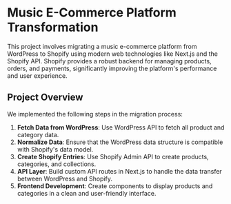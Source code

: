 # Music E-Commerce Platform Transformation

This project involves migrating a music e-commerce platform from WordPress to Shopify using modern web technologies like Next.js and the Shopify API. Shopify provides a robust backend for managing products, orders, and payments, significantly improving the platform's performance and user experience.

## Project Overview

We implemented the following steps in the migration process:

1. **Fetch Data from WordPress**: Use WordPress API to fetch all product and category data.
2. **Normalize Data**: Ensure that the WordPress data structure is compatible with Shopify's data model.
3. **Create Shopify Entries**: Use Shopify Admin API to create products, categories, and collections.
4. **API Layer**: Build custom API routes in Next.js to handle the data transfer between WordPress and Shopify.
5. **Frontend Development**: Create components to display products and categories in a clean and user-friendly interface.
